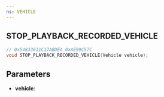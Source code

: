```yaml
---
ns: VEHICLE
---
```

## STOP_PLAYBACK_RECORDED_VEHICLE

```c
// 0x54833611C17ABDEA 0xAE99C57C
void STOP_PLAYBACK_RECORDED_VEHICLE(Vehicle vehicle);
```


## Parameters
* **vehicle**: 

